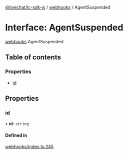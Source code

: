 [@livechat/lc-sdk-js](../README.md) / [webhooks](../modules/webhooks.md) / AgentSuspended

# Interface: AgentSuspended

[webhooks](../modules/webhooks.md).AgentSuspended

## Table of contents

### Properties

- [id](webhooks.AgentSuspended.md#id)

## Properties

### id

• **id**: `string`

#### Defined in

[webhooks/index.ts:245](https://github.com/livechat/lc-sdk-js/blob/10347df/src/webhooks/index.ts#L245)
